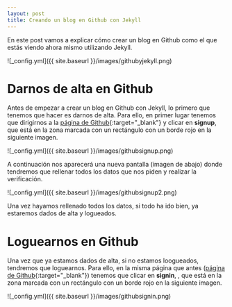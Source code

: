 ```yaml
---
layout: post
title: Creando un blog en Github con Jekyll
---
```


En este post vamos a explicar cómo crear un blog en Github como el que estás viendo ahora mismo utilizando Jekyll.

![_config.yml]({{ site.baseurl }}/images/githubyjekyll.png)

# Darnos de alta en Github
Antes de empezar a crear un blog en Github con Jekyll, lo primero que tenemos que hacer es darnos de alta. Para ello, en primer lugar tenemos que dirigirnos a la [página de Github](https://github.com/){:target="_blank"} y clicar en __signup__, que está en la zona marcada con un rectángulo con un borde rojo en la siguiente imagen.

![_config.yml]({{ site.baseurl }}/images/githubsignup.png)

A continuación nos aparecerá una nueva pantalla (imagen de abajo) donde tendremos que rellenar todos los datos que nos piden y realizar la verificación.

![_config.yml]({{ site.baseurl }}/images/githubsignup2.png)

Una vez hayamos rellenado todos los datos, si todo ha ido bien, ya estaremos dados de alta y logueados.

# Loguearnos en Github
Una vez que ya estamos dados de alta, si no estamos loogueados, tendremos que loguearnos. Para ello, en la misma página que antes ([página de Github](https://github.com/){:target="_blank"}) tenemos que clicar en __signin__, , que está en la zona marcada con un rectángulo con un borde rojo en la siguiente imagen.

![_config.yml]({{ site.baseurl }}/images/githubsignin.png)
